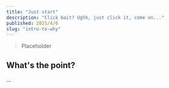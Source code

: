 ```yaml
---
title: "Just start"
description: "Click bait? Ughh, just click it, come on..."
published: 2025/4/6
slug: "intro-to-why"
---
```


> Placeholder


## What's the point?
...

